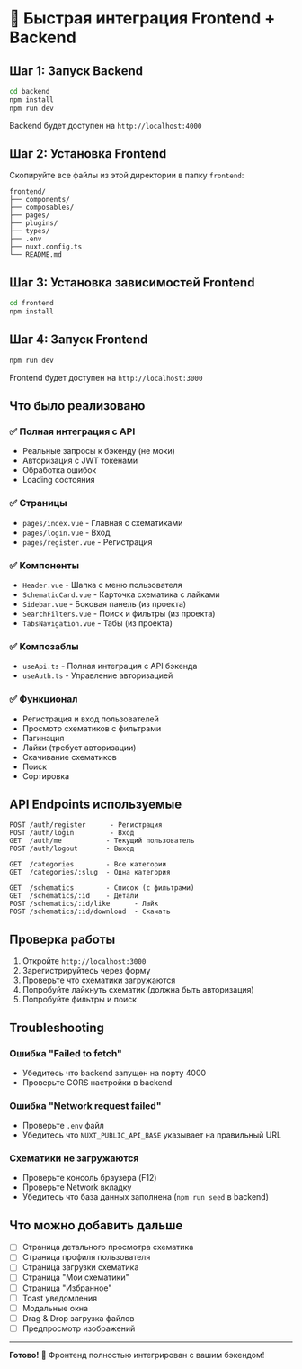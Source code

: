 # 🚀 Быстрая интеграция Frontend + Backend

## Шаг 1: Запуск Backend

```bash
cd backend
npm install
npm run dev
```

Backend будет доступен на `http://localhost:4000`

## Шаг 2: Установка Frontend

Скопируйте все файлы из этой директории в папку `frontend`:

```
frontend/
├── components/
├── composables/
├── pages/
├── plugins/
├── types/
├── .env
├── nuxt.config.ts
└── README.md
```

## Шаг 3: Установка зависимостей Frontend

```bash
cd frontend
npm install
```

## Шаг 4: Запуск Frontend

```bash
npm run dev
```

Frontend будет доступен на `http://localhost:3000`

## Что было реализовано

### ✅ Полная интеграция с API
- Реальные запросы к бэкенду (не моки)
- Авторизация с JWT токенами
- Обработка ошибок
- Loading состояния

### ✅ Страницы
- `pages/index.vue` - Главная с схематиками
- `pages/login.vue` - Вход
- `pages/register.vue` - Регистрация

### ✅ Компоненты
- `Header.vue` - Шапка с меню пользователя
- `SchematicCard.vue` - Карточка схематика с лайками
- `Sidebar.vue` - Боковая панель (из проекта)
- `SearchFilters.vue` - Поиск и фильтры (из проекта)
- `TabsNavigation.vue` - Табы (из проекта)

### ✅ Композаблы
- `useApi.ts` - Полная интеграция с API бэкенда
- `useAuth.ts` - Управление авторизацией

### ✅ Функционал
- Регистрация и вход пользователей
- Просмотр схематиков с фильтрами
- Пагинация
- Лайки (требует авторизации)
- Скачивание схематиков
- Поиск
- Сортировка

## API Endpoints используемые

```
POST /auth/register      - Регистрация
POST /auth/login         - Вход
GET  /auth/me           - Текущий пользователь
POST /auth/logout       - Выход

GET  /categories        - Все категории
GET  /categories/:slug  - Одна категория

GET  /schematics        - Список (с фильтрами)
GET  /schematics/:id    - Детали
POST /schematics/:id/like      - Лайк
POST /schematics/:id/download  - Скачать
```

## Проверка работы

1. Откройте `http://localhost:3000`
2. Зарегистрируйтесь через форму
3. Проверьте что схематики загружаются
4. Попробуйте лайкнуть схематик (должна быть авторизация)
5. Попробуйте фильтры и поиск

## Troubleshooting

### Ошибка "Failed to fetch"
- Убедитесь что backend запущен на порту 4000
- Проверьте CORS настройки в backend

### Ошибка "Network request failed"
- Проверьте `.env` файл
- Убедитесь что `NUXT_PUBLIC_API_BASE` указывает на правильный URL

### Схематики не загружаются
- Проверьте консоль браузера (F12)
- Проверьте Network вкладку
- Убедитесь что база данных заполнена (`npm run seed` в backend)

## Что можно добавить дальше

- [ ] Страница детального просмотра схематика
- [ ] Страница профиля пользователя
- [ ] Страница загрузки схематика
- [ ] Страница "Мои схематики"
- [ ] Страница "Избранное"
- [ ] Toast уведомления
- [ ] Модальные окна
- [ ] Drag & Drop загрузка файлов
- [ ] Предпросмотр изображений

---

**Готово!** 🎉 Фронтенд полностью интегрирован с вашим бэкендом!
